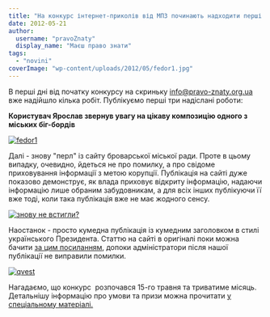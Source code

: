 ```yaml
---
title: "На конкурс інтернет-приколів від МПЗ починають надходити перші роботи!"
date: 2012-05-21
author: 
  username: "pravoZnaty"
  display_name: "Маєш право знати"
tags: 
  - "novini"
coverImage: "wp-content/uploads/2012/05/fedor1.jpg"
---
```


В перші дні від початку конкурсу на скриньку [info@pravo-znaty.org.ua](mailto:info@pravo-znaty.org.ua) вже надійшло кілька робіт. Публікуємо перші три надіслані роботи:

**Користувач Ярослав звернув увагу на цікаву композицію одного з міських біг-бордів**

[![](https://mpz.brovary.org/wp-content/uploads/2012/05/fedor1.jpg "fedor1")](https://mpz.brovary.org/wp-content/uploads/2012/05/fedor1.jpg)

Далі - знову "перл" із сайту броварської міської ради. Проте в цьому випадку, очевидно, йдеться не про помилку, а про свідоме приховування інформації з метою корупції. Публікація на сайті дуже показово демонструє, як влада приховує відкриту інформацію, надаючи інформацію лише обраним забудовникам, а для всіх інших публікуючи її вже тоді, коли така публікація вже не має жодного сенсу.

[![](https://mpz.brovary.org/wp-content/uploads/2012/05/982373_scho-znovu-ne-vstigli_demotivators_ru.jpg "знову не встигли?")](https://mpz.brovary.org/wp-content/uploads/2012/05/982373_scho-znovu-ne-vstigli_demotivators_ru.jpg)

Наостанок - просто кумедна публікація із кумедним заголовком в стилі українського Президента. Статтю на сайті в оригіналі поки можна бачити [за цим посиланням](http://brovary.kiev.ua/%C2%AB%D1%94vro-qvest-2012%C2%BB), допоки адміністратори після нашої публікації не виправили помилки.

[![](https://mpz.brovary.org/wp-content/uploads/2012/05/686500_uvknt-dlya-sebe-brovari_demotivators_ru.jpg "qvest")](https://mpz.brovary.org/wp-content/uploads/2012/05/686500_uvknt-dlya-sebe-brovari_demotivators_ru.jpg)

Нагадаємо, що конкурс  розпочався 15-го травня та триватиме місяць. Детальнішу інформацію про умови та призи можна прочитати [у спеціальному матеріалі.](https://mpz.brovary.org/mayesh-pravo-znati-ogoloshuye-konkurs-internet-prikoliv/)

